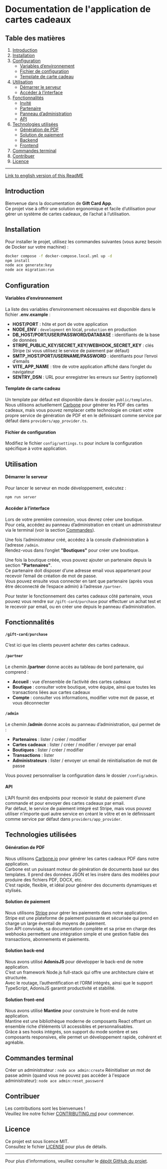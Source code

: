 # Documentation de l'application de cartes cadeaux

## Table des matières

1. [Introduction](#introduction)
2. [Installation](#installation)
3. [Configuration](#configuration)
   - [Variables d’environnement](#variables-denvironnement)
   - [Fichier de configuration](#fichier-de-configuration)
   - [Template de carte cadeau](#template-de-carte-cadeau)
4. [Utilisation](#utilisation)
   - [Démarrer le serveur](#démarrer-le-serveur)
   - [Accéder à l’interface](#accéder-à-linterface)
5. [Fonctionnalités](#fonctionnalités)
   - [Invité](#gift-cardpurchase)
   - [Partenaire](#partner)
   - [Panneau d’administration](#admin)
   - [API](#api)
6. [Technologies utilisées](#technologies-utilisées)
   - [Génération de PDF](#génération-de-pdf)
   - [Solution de paiement](#solution-de-paiement)
   - [Backend](#backend)
   - [Frontend](#frontend)
7. [Commandes terminal](#commandes-terminal)
8. [Contribuer](#contribuer)
9. [Licence](#licence)

---

[Link to english version of this ReadME](ReadME.en.md)

## Introduction

Bienvenue dans la documentation de **Gift Card App**.  
Ce projet vise à offrir une solution ergonomique et facile d’utilisation pour gérer un système de cartes cadeaux, de l’achat à l’utilisation.

## Installation

Pour installer le projet, utilisez les commandes suivantes (vous aurez besoin de Docker sur votre machine) :

```sh
docker compose -f docker-compose.local.yml up -d
npm install
node ace generate:key
node ace migration:run
```

## Configuration

#### Variables d’environnement

La liste des variables d’environnement nécessaires est disponible dans le fichier **.env.example** :

- **HOST/PORT** : hôte et port de votre application
- **NODE_ENV** : `development` en local, `production` en production
- **DB_HOST/PORT/USER/PASSWORD/DATABASE** : identifiants de la base de données
- **STRIPE_PUBLIC_KEY/SECRET_KEY/WEBHOOK_SECRET_KEY** : clés Stripe (si vous utilisez le service de paiement par défaut)
- **SMTP_HOST/PORT/USERNAME/PASSWORD** : identifiants pour l’envoi d’emails
- **VITE_APP_NAME** : titre de votre application affiché dans l’onglet du navigateur
- **SENTRY_DSN** : URL pour enregistrer les erreurs sur Sentry (optionnel)

#### Template de carte cadeau

Un template par défaut est disponible dans le dossier `public/templates`.  
Nous utilisons actuellement [Carbone](https://carbone.io/) pour générer les PDF des cartes cadeaux, mais vous pouvez remplacer cette technologie en créant votre propre service de génération de PDF et en le définissant comme service par défaut dans `providers/app_provider.ts`.

#### Fichier de configuration

Modifiez le fichier `config/settings.ts` pour inclure la configuration spécifique à votre application.

## Utilisation

#### Démarrer le serveur

Pour lancer le serveur en mode développement, exécutez :

```sh
npm run server
```

#### Accéder à l’interface

Lors de votre première connexion, vous devrez créer une boutique.  
Pour cela, accédez au panneau d’administration en créant un administrateur via le terminal (voir la section [Commandes](#commandes-terminal)).

Une fois l’administrateur créé, accédez à la console d’administration à l’adresse `/admin`.  
Rendez-vous dans l’onglet **"Boutiques"** pour créer une boutique.

Une fois la boutique créée, vous pouvez ajouter un partenaire depuis la section **"Partenaires"**.  
Ce partenaire doit disposer d’une adresse email vous appartenant pour recevoir l’email de création de mot de passe.  
Vous pouvez ensuite vous connecter en tant que partenaire (après vous être déconnecté de l’espace admin) à l’adresse `/partner`.

Pour tester le fonctionnement des cartes cadeaux côté partenaire, vous pouvez vous rendre sur `/gift-card/purchase` pour effectuer un achat test et le recevoir par email, ou en créer une depuis le panneau d’administration.

## Fonctionnalités

#### `/gift-card/purchase`

C’est ici que les clients peuvent acheter des cartes cadeaux.

#### `/partner`

Le chemin **/partner** donne accès au tableau de bord partenaire, qui comprend :

- **Accueil** : vue d’ensemble de l’activité des cartes cadeaux
- **Boutique** : consulter votre boutique, votre équipe, ainsi que toutes les transactions liées aux cartes cadeaux
- **Compte** : consulter vos informations, modifier votre mot de passe, et vous déconnecter

#### `/admin`

Le chemin **/admin** donne accès au panneau d’administration, qui permet de :

- **Partenaires** : lister / créer / modifier
- **Cartes cadeaux** : lister / créer / modifier / envoyer par email
- **Boutiques** : lister / créer / modifier
- **Transactions** : lister
- **Administrateurs** : lister / envoyer un email de réinitialisation de mot de passe

Vous pouvez personnaliser la configuration dans le dossier `/config/admin`.

#### API

L’API fournit des endpoints pour recevoir le statut de paiement d’une commande et pour envoyer des cartes cadeaux par email.  
Par défaut, le service de paiement intégré est Stripe, mais vous pouvez utiliser n’importe quel autre service en créant le vôtre et en le définissant comme service par défaut dans `providers/app_provider`.

## Technologies utilisées

#### Génération de PDF

Nous utilisons [Carbone.io](https://carbone.io) pour générer les cartes cadeaux PDF dans notre application.  
Carbone est un puissant moteur de génération de documents basé sur des templates. Il prend des données JSON et les insère dans des modèles pour produire des fichiers PDF, DOCX, etc.  
C’est rapide, flexible, et idéal pour générer des documents dynamiques et stylisés.

#### Solution de paiement

Nous utilisons [Stripe](https://stripe.com) pour gérer les paiements dans notre application.  
Stripe est une plateforme de paiement puissante et sécurisée qui prend en charge un large éventail de moyens de paiement.  
Son API conviviale, sa documentation complète et sa prise en charge des webhooks permettent une intégration simple et une gestion fiable des transactions, abonnements et paiements.

#### Solution back-end

Nous avons utilisé **AdonisJS** pour développer le back-end de notre application.  
C’est un framework Node.js full-stack qui offre une architecture claire et structurée.  
Avec le routage, l’authentification et l’ORM intégrés, ainsi que le support TypeScript, AdonisJS garantit productivité et stabilité.

#### Solution front-end

Nous avons utilisé **Mantine** pour construire le front-end de notre application.  
Mantine est une bibliothèque moderne de composants React offrant un ensemble riche d’éléments UI accessibles et personnalisables.  
Grâce à ses hooks intégrés, son support du mode sombre et ses composants responsives, elle permet un développement rapide, cohérent et agréable.

## Commandes terminal

Créer un administrateur : `node ace admin:create`
Réinitialiser un mot de passe admin (quand vous ne pouvez pas accéder à l'espace administrateur): `node ace admin:reset_password`

## Contribuer

Les contributions sont les bienvenues !  
Veuillez lire notre fichier [CONTRIBUTING.md](CONTRIBUTING.md) pour commencer.

## Licence

Ce projet est sous licence MIT.  
Consultez le fichier [LICENSE](LICENSE) pour plus de détails.

---

Pour plus d'informations, veuillez consulter le [dépôt GitHub du projet](https://github.com/pulsation-studio/gift-card-app).
